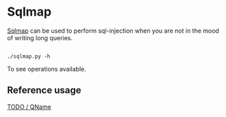 Sqlmap
========

[Sqlmap](https://github.com/sqlmapproject/sqlmap) can be used to perform sql-injection when you are not in the mood of writing long queries.

```

./sqlmap.py -h 
```
To see operations available. 

Reference usage
---------------

[TODO / QName](writeupurl)